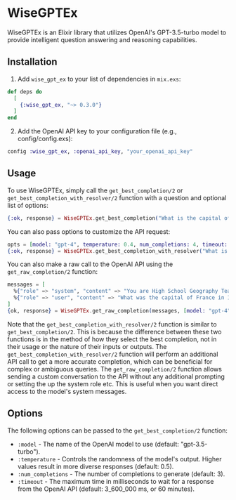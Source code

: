 # WiseGPTEx

WiseGPTEx is an Elixir library that utilizes OpenAI's GPT-3.5-turbo model to provide intelligent question answering and reasoning capabilities.

## Installation

1. Add `wise_gpt_ex` to your list of dependencies in `mix.exs`:
```elixir
def deps do
  [
    {:wise_gpt_ex, "~> 0.3.0"}
  ]
end
```

2. Add the OpenAI API key to your configuration file (e.g., config/config.exs):
```elixir
config :wise_gpt_ex, :openai_api_key, "your_openai_api_key"
```

## Usage

To use WiseGPTEx, simply call the `get_best_completion/2` or `get_best_completion_with_resolver/2` function with a question and optional list of options:
```elixir
{:ok, response} = WiseGPTEx.get_best_completion("What is the capital of France?")
```

You can also pass options to customize the API request:
```elixir
opts = [model: "gpt-4", temperature: 0.4, num_completions: 4, timeout: 3_600_000]
{:ok, response} = WiseGPTEx.get_best_completion_with_resolver("What is the capital of France?", opts)
```

You can also make a raw call to the OpenAI API using the `get_raw_completion/2` function:
```elixir
messages = [
  %{"role" => "system", "content" => "You are High School Geography Teacher"},
  %{"role" => "user", "content" => "What was the capital of France in 15th century?"}
]
{ok, response} = WiseGPTEx.get_raw_completion(messages, [model: "gpt-4", temperature: 0.75, timeout: 3_600])
```

Note that the `get_best_completion_with_resolver/2` function is similar to `get_best_completion/2`.
This is because the difference between these two functions is in the method of how they select the best completion, not in their usage or the nature of their inputs or outputs.
The `get_best_completion_with_resolver/2` function will perform an additional API call to get a more accurate completion, which can be beneficial for complex or ambiguous queries.
The `get_raw_completion/2` function allows sending a custom conversation to the API without any additional prompting or setting the up the system role etc. This is useful when you want direct access to the model's system messages.

## Options
The following options can be passed to the `get_best_completion/2` function:

- `:model` - The name of the OpenAI model to use (default: "gpt-3.5-turbo").
- `:temperature` - Controls the randomness of the model's output. Higher values result in more diverse responses (default: 0.5).
- `:num_completions` - The number of completions to generate (default: 3).
- `:timeout` - The maximum time in milliseconds to wait for a response from the OpenAI API (default: 3_600_000 ms, or 60 minutes).
